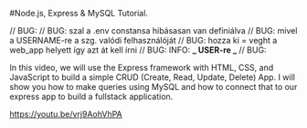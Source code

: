 #Node.js, Express & MySQL Tutorial.

// BUG:
// BUG: szal a .env constansa hibásasan van definiálva
// BUG: mivel a USERNAME-re a szg. valódi felhasználóját
// BUG: hozza ki = veght a web_app helyett így azt át kell írni
// BUG: INFO: **_ USER-re _**
// BUG:

In this video, we will use the Express framework with HTML, CSS, and JavaScript to build a simple CRUD (Create, Read, Update, Delete) App.
I will show you how to make queries using MySQL and how to connect that to our express app to build a fullstack application.

https://youtu.be/vrj9AohVhPA
